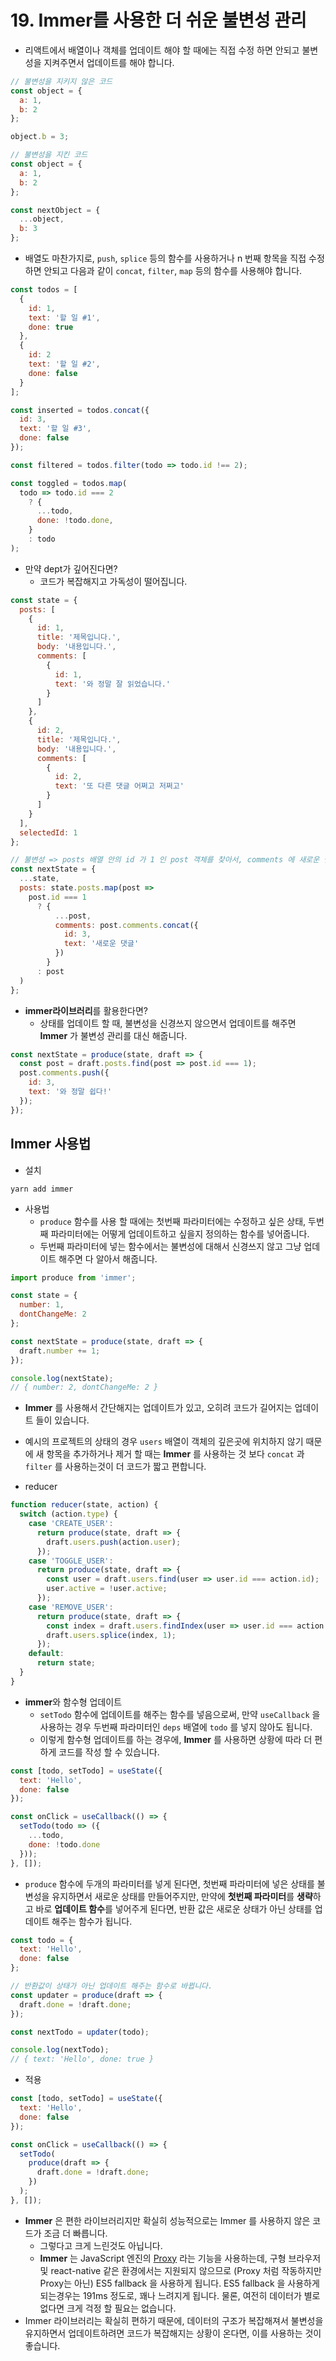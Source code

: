 # 19. Immer를 사용한 더 쉬운 불변성 관리

- 리액트에서 배열이나 객체를 업데이트 해야 할 때에는 직접 수정 하면 안되고 불변성을 지켜주면서 업데이트를 해야 합니다.

```js
// 불변성을 지키지 않은 코드
const object = {
  a: 1,
  b: 2
};

object.b = 3;

// 불변성을 지킨 코드
const object = {
  a: 1,
  b: 2
};

const nextObject = {
  ...object,
  b: 3
};
```

- 배열도 마찬가지로, `push`, `splice` 등의 함수를 사용하거나 n 번째 항목을 직접 수정하면 안되고 다음과 같이 `concat`, `filter`, `map` 등의 함수를 사용해야 합니다.

```js
const todos = [
  {
    id: 1,
    text: '할 일 #1',
    done: true
  },
  {
    id: 2
    text: '할 일 #2',
    done: false
  }
];

const inserted = todos.concat({
  id: 3,
  text: '할 일 #3',
  done: false
});

const filtered = todos.filter(todo => todo.id !== 2);

const toggled = todos.map(
  todo => todo.id === 2
    ? {
      ...todo,
      done: !todo.done,
    }
    : todo
);
```

- 만약 dept가 깊어진다면?
  - 코드가 복잡해지고 가독성이 떨어집니다.

```js
const state = {
  posts: [
    {
      id: 1,
      title: '제목입니다.',
      body: '내용입니다.',
      comments: [
        {
          id: 1,
          text: '와 정말 잘 읽었습니다.'
        }
      ]
    },
    {
      id: 2,
      title: '제목입니다.',
      body: '내용입니다.',
      comments: [
        {
          id: 2,
          text: '또 다른 댓글 어쩌고 저쩌고'
        }
      ]
    }
  ],
  selectedId: 1
};

// 불변성 => posts 배열 안의 id 가 1 인 post 객체를 찾아서, comments 에 새로운 댓글 객체 추가하기
const nextState = {
  ...state,
  posts: state.posts.map(post =>
    post.id === 1
      ? {
          ...post,
          comments: post.comments.concat({
            id: 3,
            text: '새로운 댓글'
          })
        }
      : post
  )
};
```

- **immer라이브러리**를 활용한다면?
  - 상태를 업데이트 할 때, 불변성을 신경쓰지 않으면서 업데이트를 해주면 **Immer** 가 불변성 관리를 대신 해줍니다.

```js
const nextState = produce(state, draft => {
  const post = draft.posts.find(post => post.id === 1);
  post.comments.push({
    id: 3,
    text: '와 정말 쉽다!'
  });
});
```



## Immer 사용법

- 설치

```
yarn add immer
```

- 사용법
  - `produce` 함수를 사용 할 때에는 첫번째 파라미터에는 수정하고 싶은 상태, 두번째 파라미터에는 어떻게 업데이트하고 싶을지 정의하는 함수를 넣어줍니다.
  - 두번째 파라미터에 넣는 함수에서는 불변성에 대해서 신경쓰지 않고 그냥 업데이트 해주면 다 알아서 해줍니다.

```js
import produce from 'immer';

const state = {
  number: 1,
  dontChangeMe: 2
};

const nextState = produce(state, draft => {
  draft.number += 1;
});

console.log(nextState);
// { number: 2, dontChangeMe: 2 }
```

- **Immer** 를 사용해서 간단해지는 업데이트가 있고, 오히려 코드가 길어지는 업데이트 들이 있습니다.

- 예시의 프로젝트의 상태의 경우 `users` 배열이 객체의 깊은곳에 위치하지 않기 때문에 새 항목을 추가하거나 제거 할 때는 **Immer** 를 사용하는 것 보다 `concat` 과 `filter` 를 사용하는것이 더 코드가 짧고 편합니다.

- reducer

```js
function reducer(state, action) {
  switch (action.type) {
    case 'CREATE_USER':
      return produce(state, draft => {
        draft.users.push(action.user);
      });
    case 'TOGGLE_USER':
      return produce(state, draft => {
        const user = draft.users.find(user => user.id === action.id);
        user.active = !user.active;
      });
    case 'REMOVE_USER':
      return produce(state, draft => {
        const index = draft.users.findIndex(user => user.id === action.id);
        draft.users.splice(index, 1);
      });
    default:
      return state;
  }
}
```



- **immer**와 함수형 업데이트
  -  `setTodo` 함수에 업데이트를 해주는 함수를 넣음으로써, 만약 `useCallback` 을 사용하는 경우 두번째 파라미터인 `deps` 배열에 `todo` 를 넣지 않아도 됩니다. 
  - 이렇게 함수형 업데이트를 하는 경우에, **Immer** 를 사용하면 상황에 따라 더 편하게 코드를 작성 할 수 있습니다.

```js
const [todo, setTodo] = useState({
  text: 'Hello',
  done: false
});

const onClick = useCallback(() => {
  setTodo(todo => ({
    ...todo,
    done: !todo.done
  }));
}, []);
```

- `produce` 함수에 두개의 파라미터를 넣게 된다면, 첫번째 파라미터에 넣은 상태를 불변성을 유지하면서 새로운 상태를 만들어주지만, 만약에 **첫번째 파라미터**를 **생략**하고 바로 **업데이트 함수**를 넣어주게 된다면, 반환 값은 새로운 상태가 아닌 상태를 업데이트 해주는 함수가 됩니다. 

```js
const todo = {
  text: 'Hello',
  done: false
};

// 반환값이 상태가 아닌 업데이트 해주는 함수로 바뀝니다.
const updater = produce(draft => {
  draft.done = !draft.done;
});

const nextTodo = updater(todo);

console.log(nextTodo);
// { text: 'Hello', done: true }
```

- 적용

```js
const [todo, setTodo] = useState({
  text: 'Hello',
  done: false
});

const onClick = useCallback(() => {
  setTodo(
    produce(draft => {
      draft.done = !draft.done;
    })
  );
}, []);
```

- **Immer** 은 편한 라이브러리지만 확실히 성능적으로는 Immer 를 사용하지 않은 코드가 조금 더 빠릅니다.
  - 그렇다고 크게 느린것도 아닙니다.
  -  **Immer** 는 JavaScript 엔진의 [Proxy](https://developer.mozilla.org/ko/docs/Web/JavaScript/Reference/Global_Objects/Proxy) 라는 기능을 사용하는데, 구형 브라우저 및 react-native 같은 환경에서는 지원되지 않으므로 (Proxy 처럼 작동하지만 Proxy는 아닌) ES5 fallback 을 사용하게 됩니다. ES5 fallback 을 사용하게 되는경우는 191ms 정도로, 꽤나 느려지게 됩니다. 물론, 여전히 데이터가 별로 없다면 크게 걱정 할 필요는 없습니다.
- Immer 라이브러리는 확실히 편하기 때문에, 데이터의 구조가 복잡해져서 불변성을 유지하면서 업데이트하려면 코드가 복잡해지는 상황이 온다면, 이를 사용하는 것이 좋습니다.